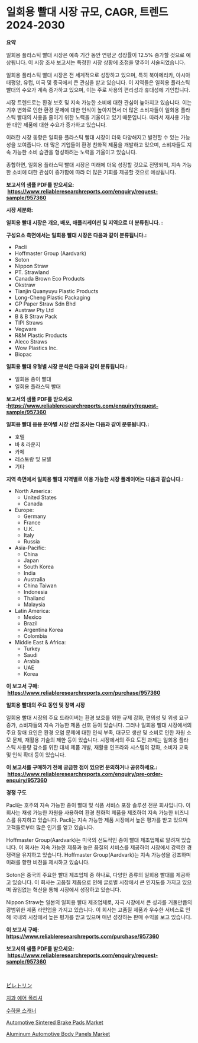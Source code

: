 <p><h1>일회용 빨대 시장 규모, CAGR, 트렌드 2024-2030</h1></p><p><strong>요약</strong></p>
<p><p>일회용 플라스틱 빨대 시장은 예측 기간 동안 연평균 성장률이 12.5% 증가할 것으로 예상됩니다. 이 시장 조사 보고서는 특정한 시장 상황에 초점을 맞추어 서술되었습니다.</p><p>일회용 플라스틱 빨대 시장은 전 세계적으로 성장하고 있으며, 특히 북아메리카, 아시아 태평양, 유럽, 미국 및 중국에서 큰 관심을 받고 있습니다. 이 지역들은 일회용 플라스틱 빨대의 수요가 계속 증가하고 있으며, 이는 주로 사용의 편리성과 휴대성에 기인합니다.</p><p>시장 트렌드로는 환경 보호 및 지속 가능한 소비에 대한 관심이 높아지고 있습니다. 이는 기후 변화로 인한 환경 문제에 대한 인식이 높아지면서 더 많은 소비자들이 일회용 플라스틱 빨대의 사용을 줄이기 위한 노력을 기울이고 있기 때문입니다. 따라서 재사용 가능한 대안 제품에 대한 수요가 증가하고 있습니다.</p><p>이러한 시장 동향은 일회용 플라스틱 빨대 시장이 더욱 다양해지고 발전할 수 있는 가능성을 보여줍니다. 더 많은 기업들이 환경 친화적 제품을 개발하고 있으며, 소비자들도 지속 가능한 소비 습관을 형성하려는 노력을 기울이고 있습니다.</p><p>종합하면, 일회용 플라스틱 빨대 시장은 미래에 더욱 성장할 것으로 전망되며, 지속 가능한 소비에 대한 관심이 증가함에 따라 더 많은 기회를 제공할 것으로 예상됩니다.</p></p>
<p><strong>보고서의 샘플 PDF를 받으세요: &nbsp;<a href="https://www.reliableresearchreports.com/enquiry/request-sample/957360">https://www.reliableresearchreports.com/enquiry/request-sample/957360</a></strong></p>
<p><strong>시장 세분화:</strong></p>
<p><strong> 일회용 빨대 시장은 개요, 배포, 애플리케이션 및 지역으로 더 분류됩니다. :</strong></p>
<p><strong>구성요소 측면에서는 일회용 빨대 시장은 다음과 같이 분류됩니다.:</strong></p>
<p><ul><li>Pacli</li><li>Hoffmaster Group (Aardvark)</li><li>Soton</li><li>Nippon Straw</li><li>PT. Strawland</li><li>Canada Brown Eco Products</li><li>Okstraw</li><li>Tianjin Quanyuyu Plastic Products</li><li>Long-Cheng Plastic Packaging</li><li>GP Paper Straw Sdn Bhd</li><li>Austraw Pty Ltd</li><li>B & B Straw Pack</li><li>TIPI Straws</li><li>Vegware</li><li>R&M Plastic Products</li><li>Aleco Straws</li><li>Wow Plastics Inc.</li><li>Biopac</li></ul></p>
<p><strong> 일회용 빨대 유형별 시장 분석은 다음과 같이 분류됩니다.:</strong></p>
<p><ul><li>일회용 종이 빨대</li><li>일회용 플라스틱 빨대</li></ul></p>
<p><strong>보고서의 샘플 PDF를 받으세요 :<a href="https://www.reliableresearchreports.com/enquiry/request-sample/957360">https://www.reliableresearchreports.com/enquiry/request-sample/957360</a></strong></p>
<p><strong> 일회용 빨대 응용 분야별 시장 산업 조사는 다음과 같이 분류됩니다.:</strong></p>
<p><ul><li>호텔</li><li>바 & 라운지</li><li>카페</li><li>레스토랑 및 모텔</li><li>기타</li></ul></p>
<p><strong>지역 측면에서 일회용 빨대 지역별로 이용 가능한 시장 플레이어는 다음과 같습니다.:</strong></p>
<p><ul>
    <li>
        North America:
        <ul>
            <li>United States</li>
            <li>Canada</li>
        </ul>
    </li>
    <li>
        Europe:
        <ul>
            <li>Germany</li>
            <li>France</li>
            <li>U.K.</li>
            <li>Italy</li>
            <li>Russia</li>
        </ul>
    </li>
    <li>
        Asia-Pacific:
        <ul>
            <li>China</li>
            <li>Japan</li>
            <li>South Korea</li>
            <li>India</li>
            <li>Australia</li>
            <li>China Taiwan</li>
            <li>Indonesia</li>
            <li>Thailand</li>
            <li>Malaysia</li>
        </ul>
    </li>
    <li>
        Latin America:
        <ul>
            <li>Mexico</li>
            <li>Brazil</li>
            <li>Argentina Korea</li>
            <li>Colombia</li>
        </ul>
    </li>
    <li>
        Middle East & Africa:
        <ul>
            <li>Turkey</li>
            <li>Saudi</li>
            <li>Arabia</li>
            <li>UAE</li>
            <li>Korea</li>
        </ul>
    </li>
    </ul></p>
<p><strong>이 보고서 구매: &nbsp;<a href="https://www.reliableresearchreports.com/purchase/957360">https://www.reliableresearchreports.com/purchase/957360</a></strong></p>
<p><strong>일회용 빨대의 주요 동인 및 장벽 시장</strong></p>
<p><p>일회용 빨대 시장의 주요 드라이버는 환경 보호를 위한 규제 강화, 편의성 및 위생 요구 증가, 소비자들의 지속 가능한 제품 선호 등이 있습니다. 그러나 일회용 빨대 시장에서의 주요 장애 요인은 환경 오염 문제에 대한 인식 부족, 대규모 생산 및 소비로 인한 자원 소모 문제, 재활용 기술의 제한 등이 있습니다. 시장에서의 주요 도전 과제는 일회용 플라스틱 사용량 감소를 위한 대체 제품 개발, 재활용 인프라와 시스템의 강화, 소비자 교육 및 인식 확대 등이 있습니다.</p></p>
<p><strong>이 보고서를 구매하기 전에 궁금한 점이 있으면 문의하거나 공유하세요.: &nbsp;<a href="https://www.reliableresearchreports.com/enquiry/pre-order-enquiry/957360">https://www.reliableresearchreports.com/enquiry/pre-order-enquiry/957360</a></strong></p>
<p><strong>경쟁 구도</strong></p>
<p><p>Pacli는 호주의 지속 가능한 종이 빨대 및 식품 서비스 포장 솔루션 전문 회사입니다. 이 회사는 재생 가능한 자원을 사용하여 환경 친화적 제품을 제조하여 지속 가능한 비즈니스를 유지하고 있습니다. Pacli는 지속 가능한 제품 시장에서 높은 평가를 받고 있으며 고객들로부터 많은 인기를 얻고 있습니다.</p><p>Hoffmaster Group(Aardvark)는 미국의 선도적인 종이 빨대 제조업체로 알려져 있습니다. 이 회사는 지속 가능한 제품과 높은 품질의 서비스를 제공하여 시장에서 강력한 경쟁력을 유지하고 있습니다. Hoffmaster Group(Aardvark)는 지속 가능성을 강조하며 미래를 향한 비전을 제시하고 있습니다.</p><p>Soton은 중국의 주요한 빨대 제조업체 중 하나로, 다양한 종류의 일회용 빨대를 제공하고 있습니다. 이 회사는 고품질 제품으로 인해 글로벌 시장에서 큰 인지도를 가지고 있으며 끊임없는 혁신을 통해 시장에서 성장하고 있습니다.</p><p>Nippon Straw는 일본의 일회용 빨대 제조업체로, 자국 시장에서 큰 성과를 거둘만큼의 광범위한 제품 라인업을 가지고 있습니다. 이 회사는 고품질 제품과 우수한 서비스로 인해 국내외 시장에서 높은 평가를 받고 있으며 매년 성장하는 판매 수익을 보고 있습니다.</p></p>
<p><strong>이 보고서 구매: &nbsp; <a href="https://www.reliableresearchreports.com/purchase/957360">https://www.reliableresearchreports.com/purchase/957360</a></strong></p>
<p><strong>보고서의 샘플 PDF를 받으세요: &nbsp;<a href="https://www.reliableresearchreports.com/enquiry/request-sample/957360">https://www.reliableresearchreports.com/enquiry/request-sample/957360</a></strong><strong></strong></p>
<p>&nbsp;</p>
<p><p><a href="https://github.com/SantosDicki04/Market-Research-Report-List-1/blob/main/428087217215.md">ピレトリン</a></p><p><a href="https://github.com/mpodehpw07370073/Market-Research-Report-List-1/blob/main/121664215943.md">치과 에어 폴리셔</a></p><p><a href="https://github.com/TobyKub4685/Market-Research-Report-List-1/blob/main/881533015944.md">수하물 스캐너</a></p><p><a href="https://issuu.com/reportprime-2/docs/automotive-sintered-brake-pads-market-size-2030.pp">Automotive Sintered Brake Pads Market</a></p><p><a href="https://issuu.com/reportprime-2/docs/aluminum-automotive-body-panels-market-size-2030.p">Aluminum Automotive Body Panels Market</a></p></p>